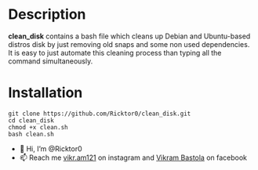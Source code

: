 # Description
**clean_disk** contains a bash file which cleans up Debian and Ubuntu-based distros disk by just removing old snaps and some non used dependencies.
It is easy to just automate this cleaning process than typing all the command simultaneously.


# Installation
```
git clone https://github.com/Ricktor0/clean_disk.git
cd clean_disk
chmod +x clean.sh
bash clean.sh 
```


- 👋 Hi, I’m @Ricktor0
- 📫 Reach me  [vikr.am121](https://www.instagram.com/vikr.am121/) on instagram and [Vikram Bastola](https://www.facebook.com/profile.php?id=100042768861506) on facebook
  
